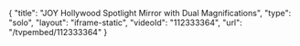 {
    "title": "JOY Hollywood Spotlight Mirror with Dual Magnifications",
    "type": "solo",
    "layout": "iframe-static",
    "videoId": "112333364",
    "url": "\/tvpembed\/112333364"
}